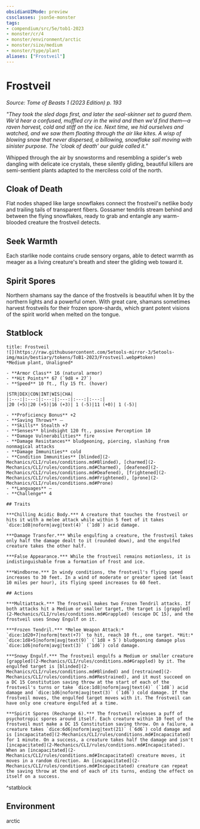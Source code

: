 ```yaml
---
obsidianUIMode: preview
cssclasses: json5e-monster
tags:
- compendium/src/5e/tob1-2023
- monster/cr/4
- monster/environment/arctic
- monster/size/medium
- monster/type/plant
aliases: ["Frostveil"]
---
```

# Frostveil
*Source: Tome of Beasts 1 (2023 Edition) p. 193*  

*"They took the sled dogs first, and later the seal-skinner set to guard them. We'd hear a confused, muffled cry in the wind and then we'd find them—a raven harvest, cold and stiff on the ice. Next time, we hid ourselves and watched, and we saw them floating through the air like kites. A wisp of blowing snow that never dispersed, a billowing, snowflake sail moving with sinister purpose. The 'cloak of death' our guide called it."*

Whipped through the air by snowstorms and resembling a spider's web dangling with delicate ice crystals, these silently gliding, beautiful killers are semi-sentient plants adapted to the merciless cold of the north.

## Cloak of Death

Flat nodes shaped like large snowflakes connect the frostveil's netlike body and trailing tails of transparent fibers. Gossamer tendrils stream behind and between the flying snowflakes, ready to grab and entangle any warm-blooded creature the frostveil detects.

## Seek Warmth

Each starlike node contains crude sensory organs, able to detect warmth as meager as a living creature's breath and steer the gliding web toward it.

## Spirit Spores

Northern shamans say the dance of the frostveils is beautiful when lit by the northern lights and a powerful omen. With great care, shamans sometimes harvest frostveils for their frozen spore-shards, which grant potent visions of the spirit world when melted on the tongue.

## Statblock

```ad-statblock
title: Frostveil
![](https://raw.githubusercontent.com/5etools-mirror-3/5etools-img/main/bestiary/tokens/ToB1-2023/Frostveil.webp#token)
*Medium plant, Unaligned*

- **Armor Class** 16 (natural armor)
- **Hit Points** 67 (`9d8 + 27`)
- **Speed** 10 ft., fly 15 ft. (hover)

|STR|DEX|CON|INT|WIS|CHA|
|:---:|:---:|:---:|:---:|:---:|:---:|
|20 (+5)|20 (+5)|16 (+3)| 1 (-5)|11 (+0)| 1 (-5)|

- **Proficiency Bonus** +2
- **Saving Throws** ⏤
- **Skills** Stealth +7
- **Senses** blindsight 120 ft., passive Perception 10
- **Damage Vulnerabilities** fire
- **Damage Resistances** bludgeoning, piercing, slashing from nonmagical attacks
- **Damage Immunities** cold
- **Condition Immunities** [blinded](2-Mechanics/CLI/rules/conditions.md#Blinded), [charmed](2-Mechanics/CLI/rules/conditions.md#Charmed), [deafened](2-Mechanics/CLI/rules/conditions.md#Deafened), [frightened](2-Mechanics/CLI/rules/conditions.md#Frightened), [prone](2-Mechanics/CLI/rules/conditions.md#Prone)
- **Languages** —
- **Challenge** 4

## Traits

***Chilling Acidic Body.*** A creature that touches the frostveil or hits it with a melee attack while within 5 feet of it takes `dice:1d8|noform|avg|text(4)` (`1d8`) acid damage.

***Damage Transfer.*** While engulfing a creature, the frostveil takes only half the damage dealt to it (rounded down), and the engulfed creature takes the other half.

***False Appearance.*** While the frostveil remains motionless, it is indistinguishable from a formation of frost and ice.

***Windborne.*** In windy conditions, the frostveil's flying speed increases to 30 feet. In a wind of moderate or greater speed (at least 10 miles per hour), its flying speed increases to 60 feet.

## Actions

***Multiattack.*** The frostveil makes two Frozen Tendril attacks. If both attacks hit a Medium or smaller target, the target is [grappled](2-Mechanics/CLI/rules/conditions.md#Grappled) (escape DC 15), and the frostveil uses Snowy Engulf on it.

***Frozen Tendril.*** *Melee Weapon Attack:* `dice:1d20+7|noform|text(+7)` to hit, reach 10 ft., one target. *Hit:* `dice:1d8+5|noform|avg|text(9)` (`1d8 + 5`) bludgeoning damage plus `dice:1d6|noform|avg|text(3)` (`1d6`) cold damage.

***Snowy Engulf.*** The frostveil engulfs a Medium or smaller creature [grappled](2-Mechanics/CLI/rules/conditions.md#Grappled) by it. The engulfed target is [blinded](2-Mechanics/CLI/rules/conditions.md#Blinded) and [restrained](2-Mechanics/CLI/rules/conditions.md#Restrained), and it must succeed on a DC 15 Constitution saving throw at the start of each of the frostveil's turns or take `dice:1d8|noform|avg|text(4)` (`1d8`) acid damage and `dice:1d6|noform|avg|text(3)` (`1d6`) cold damage. If the frostveil moves, the engulfed target moves with it. The frostveil can have only one creature engulfed at a time.

***Spirit Spores (Recharge 6).*** The frostveil releases a puff of psychotropic spores around itself. Each creature within 10 feet of the frostveil must make a DC 15 Constitution saving throw. On a failure, a creature takes `dice:6d6|noform|avg|text(21)` (`6d6`) cold damage and is [incapacitated](2-Mechanics/CLI/rules/conditions.md#Incapacitated) for 1 minute. On a success, a creature takes half the damage and isn't [incapacitated](2-Mechanics/CLI/rules/conditions.md#Incapacitated). When an [incapacitated](2-Mechanics/CLI/rules/conditions.md#Incapacitated) creature moves, it moves in a random direction. An [incapacitated](2-Mechanics/CLI/rules/conditions.md#Incapacitated) creature can repeat the saving throw at the end of each of its turns, ending the effect on itself on a success.
```
^statblock

## Environment

arctic